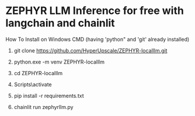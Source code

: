 # ZEPHYR LLM Inference for free with langchain and chainlit

How To Install on Windows CMD (having 'python" and 'git' already installed)

1. git clone https://github.com/HyperUpscale/ZEPHYR-localllm.git

2. python.exe -m venv ZEPHYR-localllm

3. cd ZEPHYR-localllm

4. Scripts\activate

5. pip install -r requirements.txt

6. chainlit run zephyrllm.py
